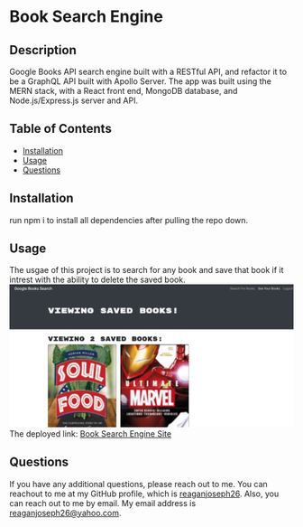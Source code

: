 
  # Book Search Engine 

  ## Description
  Google Books API search engine built with a RESTful API, and refactor it to be a GraphQL API built with Apollo Server. The app was built using the MERN stack, with a React front end, MongoDB database, and Node.js/Express.js server and API.

  ## Table of Contents
  * [Installation](#installation)
  * [Usage](#usage)
  * [Questions](#questions)
  

  ## Installation
  run npm i to install all dependencies after pulling the repo down.

  ## Usage
  The usgae of this project is to search for any book and save that book if it intrest with the ability to delete the saved book. 
  </br>
  ![ScreenShot](./client/public/Screenshot.jpg)
  </br>
  The deployed link: [Book Search Engine Site](https://young-depths-23814.herokuapp.com/)

  ## Questions
  If you have any additional questions, please reach out to me. 
  You can reachout to me at my GitHub profile, which is [reaganjoseph26](https://github.com/reaganjoseph26).
  Also, you can reach out to me by email. My email address is reaganjoseph26@yahoo.com. 
  